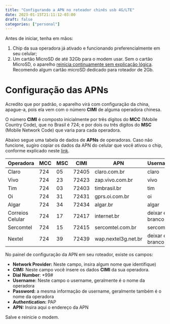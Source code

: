 ```yaml
---
title: "Configurando a APN no roteador chinês usb 4G/LTE"
date: 2023-01-15T21:11:12-03:00
draft: false
categories: ["personal"]
---
```


Antes de iniciar, tenha em mãos:

1. Chip da sua operadora já ativado e funcionando preferencialmente em seu celular;
2. Um cartão MicroSD de até 32Gb para o modem usar. Sem o cartão MicroSD, o aparelho [reinicia continuamente sem explicação lógica](https://www.linux.org.ru/tag/modem?section=2). Recomendo algum cartão microSD dedicado para roteador de 2Gb.

# Configuração das APNs

Acredito que por padrão, o aparelho virá com configuração da china, apague-a, pois ela vem com o número **CIMI** de alguma operadora chinesa.

O número **CIMI** é composto inicialmente por três dígitos do **MCC** (Mobile Country Code), que no Brasil é 724; e por dois ou três dígitos do **MSC** (Mobile Network Code) que varia para cada operadora. 

Abaixo segue uma tabela de dados de **APNs** de operadoras. Caso não funcione, sugiro copiar os dados da APN do celular que você ativou o chip, conforme explicado neste [link](https://tecnoblog.net/231819/configurar-apn-claro-android-galaxy/).

| Operadora | MCC | MSC | CIMI | APN | Username | Password |
| --- | --- | --- | --- | --- |  --- | --- |
| Claro | 724 | 05 | 72405 | claro.com.br | claro | claro |
| Vivo | 724 | 23 | 72423 | zap.vivo.com.br | vivo | vivo |
| Tim | 724 | 03 | 72403 | timbrasil.br | tim | tim |
| Oi | 724 | 31 | 72431 | gprs.oi.com.br | oi | oi |
| Algar | 724 | 34 | 72434 | algar.br | algar | 1212 |
| Correios Celular | 724 | 17 | 72417 | internet.br | deixar em branco | deixar em branco |
| Sercomtel | 724 | 15 | 72415 | sercomtel.com.br | sercomtel | sercomtel |
| Nextel | 724 | 39 | 72439 | wap.nextel3g.net.br | deixar em branco | deixar em branco |

No painel de configuração da APN em seu roteador, existe os campos:

- **Network Provider:** Neste campo, insira algum nome que identifique)
- **CIMI:** Neste campo você insere os dados **CIMI** da sua operadora.
- **Dial Number**: *99# 
- **Username:** Neste campo o username, geralmente é o nome da operadora
- **Password:** a mesma informação de username, geralmente também é o nome da operadora
- **Authentication:** PAP
- **APN:** Insira aqui o endereço da APN

Salve e reinicie o modem.

